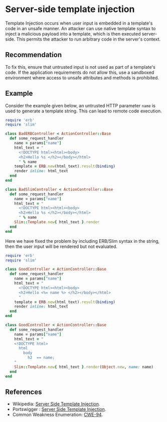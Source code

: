 # Server-side template injection
Template Injection occurs when user input is embedded in a template's code in an unsafe manner. An attacker can use native template syntax to inject a malicious payload into a template, which is then executed server-side. This permits the attacker to run arbitrary code in the server's context.


## Recommendation
To fix this, ensure that untrusted input is not used as part of a template's code. If the application requirements do not allow this, use a sandboxed environment where access to unsafe attributes and methods is prohibited.


## Example
Consider the example given below, an untrusted HTTP parameter `name` is used to generate a template string. This can lead to remote code execution.


```ruby
require 'erb'
require 'slim'

class BadERBController < ActionController::Base
  def some_request_handler
    name = params["name"]
    html_text = "
      <!DOCTYPE html><html><body>
      <h2>Hello %s </h2></body></html>
      " % name
    template = ERB.new(html_text).result(binding) 
    render inline: html_text
  end
end

class BadSlimController < ActionController::Base
  def some_request_handler
    name = params["name"]
    html_text = "
      <!DOCTYPE html><html><body>
      <h2>Hello %s </h2></body></html>
      " % name
    Slim::Template.new{ html_text }.render 
  end
end
```
Here we have fixed the problem by including ERB/Slim syntax in the string, then the user input will be rendered but not evaluated.


```ruby
require 'erb'
require 'slim'

class GoodController < ActionController::Base
  def some_request_handler
    name = params["name"]
    html_text = "
      <!DOCTYPE html><html><body>
      <h2>Hello <%= name %> </h2></body></html>
      "
    template = ERB.new(html_text).result(binding) 
    render inline: html_text
  end
end

class GoodController < ActionController::Base
  def some_request_handler
    name = params["name"]
    html_text = "
    <!DOCTYPE html>
      html
        body
          h2  == name;
    "
    Slim::Template.new{ html_text }.render(Object.new, name: name)
  end
end
```

## References
* Wikipedia: [Server Side Template Injection](https://en.wikipedia.org/wiki/Code_injection#Server_Side_Template_Injection).
* Portswigger : [Server Side Template Injection](https://portswigger.net/web-security/server-side-template-injection).
* Common Weakness Enumeration: [CWE-94](https://cwe.mitre.org/data/definitions/94.html).
